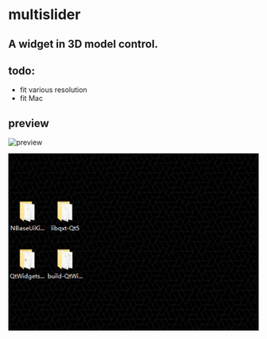 # multislider

## A widget in 3D model control.

## todo:

- fit various resolution
- fit Mac

## preview

![preview](http://pbxztmzhu.bkt.clouddn.com/image/multislider.png "preview")

![ttt](https://github.com/taketimeasafriend/multislider/blob/master/ttt.png "ttt")

